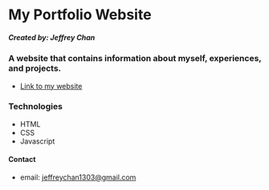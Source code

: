 # My Portfolio Website
##### Created by: Jeffrey Chan

### A website that contains information about myself, experiences, and projects.

* [Link to my website](https://jeffreychan1303.github.io/)

### Technologies
* HTML
* CSS
* Javascript

#### Contact
* email: jeffreychan1303@gmail.com




